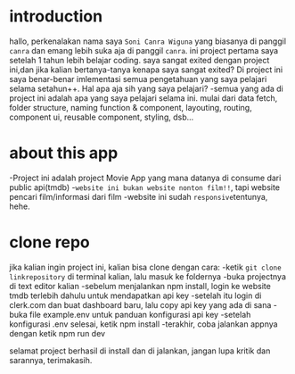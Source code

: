 # introduction
hallo, perkenalakan nama saya `Soni Canra Wiguna` yang biasanya di panggil `canra` dan emang lebih suka aja di panggil `canra`.
ini project pertama saya setelah 1 tahun lebih belajar coding. saya sangat exited dengan project ini,dan jika kalian bertanya-tanya kenapa saya sangat exited?
Di project ini saya benar-benar imlementasi semua pengetahuan yang saya pelajari selama setahun++. Hal apa aja sih yang saya pelajari?
  -semua yang ada di project ini adalah apa yang saya pelajari selama ini. mulai dari data fetch, folder structure, naming function & component, layouting, routing, component ui, reusable component, styling, dsb...


# about this app
-Project ini adalah project Movie App yang mana datanya di consume dari public api(tmdb)
-`website ini bukan website nonton film!!`, tapi website pencari film/informasi dari film
-website ini sudah `responsive`tentunya, hehe.

# clone repo
jika kalian ingin project ini, kalian bisa clone dengan cara:
-ketik `git clone linkrepository` di terminal kalian, lalu masuk ke foldernya
-buka projectnya di text editor kalian
-sebelum menjalankan npm install, login ke website tmdb terlebih dahulu untuk mendapatkan api key
-setelah itu login di clerk.com dan buat dashboard baru, lalu copy api key yang ada di sana
-buka file example.env untuk panduan konfigurasi api key
-setelah konfigurasi .env selesai, ketik npm install
-terakhir, coba jalankan appnya dengan ketik npm run dev

selamat project berhasil di install dan di jalankan, jangan lupa kritik dan sarannya, terimakasih.
